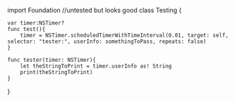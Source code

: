 import Foundation
//untested but looks good
class Testing {
    
    var timer:NSTimer?
    func test(){
        timer = NSTimer.scheduledTimerWithTimeInterval(0.01, target: self, selector: "tester:", userInfo: somethingToPass, repeats: false)
    }
    
    func tester(timer: NSTimer){
        let theStringToPrint = timer.userInfo as! String
        print(theStringToPrint)
    }
}